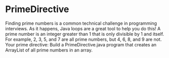 # PrimeDirective
Finding prime numbers is a common technical challenge in programming interviews.  As it happens, Java loops are a great tool to help you do this!  A prime number is an integer greater than 1 that is only divisible by 1 and itself.  For example, 2, 3, 5, and 7 are all prime numbers, but 4, 6, 8, and 9 are not.  Your prime directive: Build a PrimeDirective.java program that creates an ArrayList of all prime numbers in an array.
